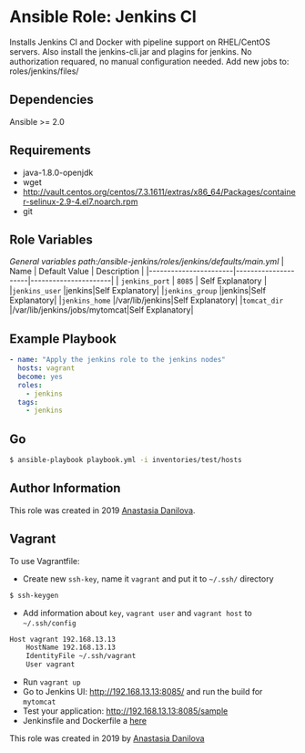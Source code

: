 Ansible Role: Jenkins CI
=====================
Installs Jenkins CI and Docker with pipeline support on RHEL/CentOS servers. Also install the jenkins-cli.jar and plagins for jenkins. No authorization requared, no manual configuration needed.
Add new jobs to: roles/jenkins/files/

Dependencies
---------------
Ansible >= 2.0

Requirements
---------------
  - java-1.8.0-openjdk
  - wget
  - http://vault.centos.org/centos/7.3.1611/extras/x86_64/Packages/container-selinux-2.9-4.el7.noarch.rpm
  - git

Role Variables
---------------
*General variables*
*path:/ansible-jenkins/roles/jenkins/defaults/main.yml*
| Name              | Default Value       | Description          |
|-----------------------|---------------------|----------------------|
| `jenkins_port` | `8085` | Self Explanatory |
|`jenkins_user` |jenkins|Self Explanatory|
|`jenkins_group` |jenkins|Self Explanatory|
|`jenkins_home` |/var/lib/jenkins|Self Explanatory|
|`tomcat_dir` |/var/lib/jenkins/jobs/mytomcat|Self Explanatory|

Example Playbook
---------------
```yaml
- name: "Apply the jenkins role to the jenkins nodes"
  hosts: vagrant
  become: yes
  roles:
    - jenkins
  tags:
    - jenkins
```
Go
---------------
```sh
$ ansible-playbook playbook.yml -i inventories/test/hosts
```
Author Information
---------------
This role was created in 2019 [Anastasia Danilova](https://www.linkedin.com/in/anastasia-danilova-1b7966101/).

Vagrant
---------------
To use Vagrantfile:
* Create new `ssh-key`, name it `vagrant` and put it to `~/.ssh/` directory
```sh
$ ssh-keygen
```

* Add information about `key`, `vagrant user` and `vagrant host` to `~/.ssh/config`
```sh
Host vagrant 192.168.13.13
    HostName 192.168.13.13
    IdentityFile ~/.ssh/vagrant
    User vagrant
```
* Run `vagrant up`
* Go to Jenkins UI: http://192.168.13.13:8085/ and run the build for `mytomcat`
* Test your application: http://192.168.13.13:8085/sample
* Jenkinsfile and Dockerfile a [here](https://github.com/adanilova/tomcat-app)

This role was created in 2019 by [Anastasia Danilova](https://www.linkedin.com/in/anastasia-danilova-1b7966101/)
